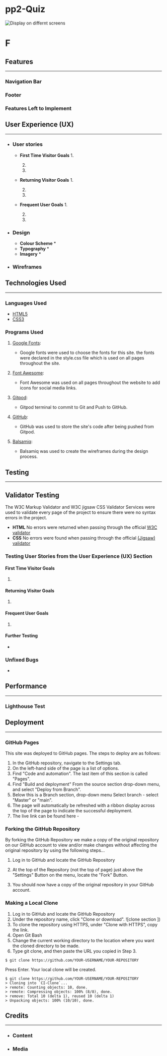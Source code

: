 # pp2-Quiz

![Display on differnt screens]()

# F


## Features
---
### **Navigation Bar**



### **Footer**

### **Features Left to Implement**


## User Experience (UX)
---
* ### **User stories**

    * **First Time Visitor Goals**
        1. 

        2. 

        3. 

    * **Returning Visitor Goals**
        1.

        2. 

        3. 
    * **Frequent User Goals**
        1. 

        2. 
        3. 

* ### **Design**
    * **Colour Scheme**
        *  
    * **Typography**
        *
    * **Imagery**
         * 
* ### **Wireframes**
   


   
## Technologies Used
---
### Languages Used
* [HTML5](https://en.wikipedia.org/wiki/HTML5)
* [CSS3](https://en.wikipedia.org/wiki/CSS)

 ### Programs Used

1. [Google Fonts](https://fonts.google.com/):
    * Google fonts were used to choose the fonts for this site. the fonts were declared in the style.css file which is used on all pages throughout the site.

1. [Font Awesome](https://fontawesome.com/):
    * Font Awesome was used on all pages throughout the website to add icons for social media links.

1. [Gitpod](https://www.gitpod.io/):
    * Gitpod terminal to commit to Git and Push to GitHub.

1. [GitHub](https://github.com/):
    * GitHub was used to store the site's code after being pushed from Gitpod.

1. [Balsamiq](https://balsamiq.com/):
    * Balsamiq was used to create the wireframes during the design process.


## Testing
---

## Validator Testing

The W3C Markup Validator and W3C jigsaw CSS Validator Services were used to validate every page of the project to ensure there were no syntax errors in the project.
* **HTML**
No errors were returned when passing through the official [W3C validator]()
* **CSS**
No errors were found when passing through the official [(Jigsaw) validator]()

### Testing User Stories from the User Experience (UX) Section
#### **First Time Visitor Goals**
1. 
 
#### **Returning Visitor Goals**
1. 
#### **Frequent User Goals**
1. 

#### **Further Testing**
* 

### **Unfixed Bugs**
* 
## Performance
---
### **Lighthouse Test**


## Deployment
---
### **GitHub Pages**
This site was deployed to GitHub pages. The steps to deploy are as follows:
1. In the GitHub repository, navigate to the Settings tab. 
1. On the left-hand side of the page is a list of options. 
1. Find "Code and automation". The last item of this section is called "Pages".
1. Find "Build and deployment" From the source section drop-down menu, and select "Deploy from Branch". 
1. Below this is a Branch section, drop-down menu Select branch - select "Master" or "main".
1. The page will automatically be refreshed with a ribbon display across the top of the page to indicate the successful deployment.
1. The live link can be found here - 


### **Forking the GitHub Repository**
By forking the GitHub Repository we make a copy of the original repository on our GitHub account to view and/or make changes without affecting the original repository by using the following steps...

1. Log in to GitHub and locate the GitHub Repository
1. At the top of the Repository (not the top of page) just above the "Settings" Button on the menu, locate the "Fork" Button.

1. You should now have a copy of the original repository in your GitHub account.
### **Making a Local Clone**
1. Log in to GitHub and locate the GitHub Repository
1. Under the repository name, click "Clone or download".
![clone section ])
1. To clone the repository using HTTPS, under "Clone with HTTPS", copy the link.
1. Open Git Bash
1. Change the current working directory to the location where you want the cloned directory to be made.
1. Type git clone, and then paste the URL you copied in Step 3.
```
$ git clone https://github.com/YOUR-USERNAME/YOUR-REPOSITORY
```
Press Enter. Your local clone will be created.
```
$ git clone https://github.com/YOUR-USERNAME/YOUR-REPOSITORY
> Cloning into `CI-Clone`...
> remote: Counting objects: 10, done.
> remote: Compressing objects: 100% (8/8), done.
> remove: Total 10 (delta 1), reused 10 (delta 1)
> Unpacking objects: 100% (10/10), done.
```

## Credits
---


* ### **Content**
    

* ### **Media**
   
